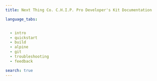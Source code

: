 ```yaml
---
title: Next Thing Co. C.H.I.P. Pro Developer's Kit Documentation 

language_tabs:


  - intro
  - quickstart
  - build
  - alpine
  - git
  - troubleshooting
  - feedback

search: true
---
```


